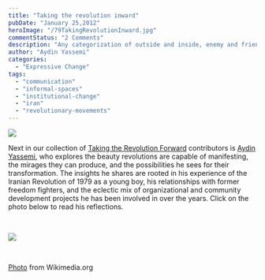 ```yaml
---
title: "Taking the revolution inward"
pubDate: "January 25,2012"
heroImage: "/79TakingRevolutionInward.jpg"
commentStatus: "2 Comments"
description: "Any categorization of outside and inside, enemy and friend, good and bad is an illusion of the mind. I remember a quotation by the first prime minister of the transitional government after the 1979 revolution in Iran, who said, “The Shah (king) is not gone, because there is still a little Shah living within each one of us”. His message was that the spirit of monarchy and dictatorship is not gone by the departure or execution of the monarch, but that it could continue in every meeting, every election, every institution, every family and so on."
author: "Aydin Yassemi"
categories: 
  - "Expressive Change"
tags: 
  - "communication"
  - "informal-spaces"
  - "institutional-change"
  - "iran"
  - "revolutionary-movements"
---
```


[![](https://organizationunbound.org/wp-content/uploads/2011/12/TRFSandGrey.jpg)]( https://organizationunbound.org/dialogues/taking-the-r-forward/)

Next in our collection of [Taking the Revolution Forward]( https://organizationunbound.org/dialogues/taking-the-r-forward/) contributors is [Aydin Yassemi](https://organizationunbound.org/aydin-yassemi/), who explores the beauty revolutions are capable of manifesting, the mirages they can produce, and the possibilities he sees for their transformation. The insights he shares are rooted in his experience of the Iranian Revolution of 1979 as a young boy, his relationships with former freedom fighters, and the eclectic mix of organizational and community development projects he has been involved in over the years. Click on the photo below to read his reflections.

 

[![](https://organizationunbound.org/wp-content/uploads/2011/12/IranDoorway4.jpg)](https://organizationunbound.org/taking-the-revolution-inward-by-aydin-yassemi/)

 

[Photo](http://en.wikipedia.org/wiki/File:1979_Iranian_Revolution.jpg) from Wikimedia.org
